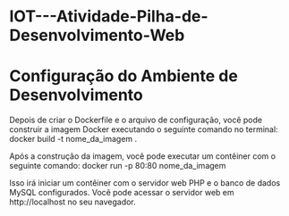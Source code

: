 # IOT---Atividade-Pilha-de-Desenvolvimento-Web

# Configuração do Ambiente de Desenvolvimento
Depois de criar o Dockerfile e o arquivo de configuração,
você pode construir a imagem Docker executando o seguinte comando no terminal: docker build -t nome_da_imagem .

Após a construção da imagem, você pode executar um contêiner com o seguinte comando: docker run -p 80:80 nome_da_imagem

Isso irá iniciar um contêiner com o servidor web PHP e o banco de dados MySQL configurados. 
Você pode acessar o servidor web em http://localhost no seu navegador.
